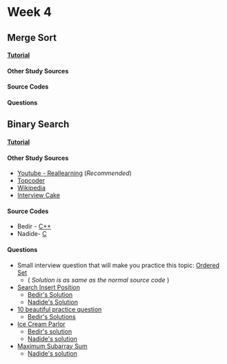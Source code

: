 # Week 4

## Merge Sort

#### [Tutorial]()

#### Other Study Sources
 
#### Source Codes

#### Questions


## Binary Search

#### [Tutorial]()

#### Other Study Sources
- [Youtube - Reallearning](https://www.youtube.com/watch?v=vohuRrwbTT4) (_Recommended_)
- [Topcoder](https://www.topcoder.com/community/data-science/data-science-tutorials/binary-search/)
- [Wikipedia](https://en.wikipedia.org/wiki/Binary_search_algorithm)
- [Interview Cake](https://www.interviewcake.com/concept/java/binary-search) 
 
#### Source Codes
- Bedir - [C++](https://github.com/BedirT/AlgorithmsL/blob/master/Algorithms/Searching/binarySearch.cpp)
- Nadide- [C](https://github.com/nadide/ACM-ICPC/blob/master/codes/search_binarySearch.c)

#### Questions
- Small interview question that will make you practice this topic: [Ordered Set](https://www.interviewcake.com/question/python/find-in-ordered-set)
	- ( _Solution is as same as the normal source code_ )
- [Search Insert Position](https://leetcode.com/problems/search-insert-position/)
	- [Bedir's Solution](https://github.com/BedirT/AlgorithmsL/blob/master/Problems/Curriculum%20Q's/Week%203/Search%20Insert%20Position.cpp)
	- [Nadide's Solution](https://github.com/nadide/ACM-ICPC/blob/master/problems/other/insertPosition.c)
- [10 beautiful practice question](http://www.infoarena.ro/blog/binary-search-shortlist)
	- [Bedir's Solutions](https://github.com/BedirT/AlgorithmsL/tree/master/Problems/Curriculum%20Q's/Week%203/Binary%20Search%20Shortlist)
- [Ice Cream Parlor](https://www.hackerrank.com/challenges/icecream-parlor)
    - [Bedir's solution](https://github.com/NAU-ACM/Competitive-Programming/blob/master/HackerRank/Practices/Algorithms/Search/Ice%20Cream%20Parlor.cpp)
	- [Nadide's solution](https://github.com/nadide/ACM-ICPC/blob/master/problems/hackerrank/X_iceCreamParlor.c)
- [Maximum Subarray Sum](https://www.hackerrank.com/challenges/maximum-subarray-sum)
	- [Nadide's solution](https://github.com/nadide/ACM-ICPC/blob/master/problems/hackerrank/X_maximumSubarraySum.cpp)
      
